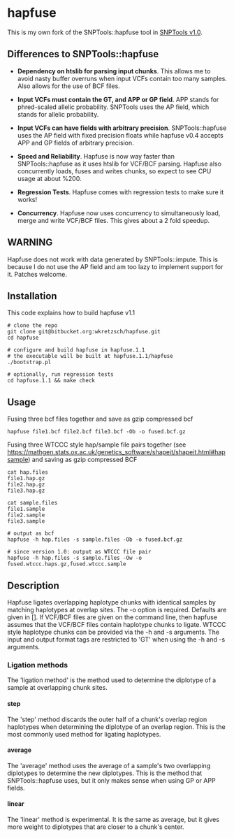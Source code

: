# hapfuse

This is my own fork of the SNPTools::hapfuse tool in [SNPTools v1.0](http://sourceforge.net/projects/snptools).

## Differences to SNPTools::hapfuse

* **Dependency on htslib for parsing input chunks**.
  This allows me to avoid nasty buffer overruns when input VCFs contain too many samples. Also allows for the use of BCF files.

* **Input VCFs must contain the GT, and APP or GP field**.
  APP stands for phred-scaled allelic probability.  SNPTools uses the AP field, which stands for allelic probability.

* **Input VCFs can have fields with arbitrary precision**.  SNPTools::hapfuse uses the AP field with fixed precision floats while hapfuse v0.4 accepts APP and GP fields of arbitrary precision.  

* **Speed and Reliability**.
  Hapfuse is now way faster than SNPTools::hapfuse as it uses htslib for VCF/BCF parsing.  Hapfuse also concurrently loads, fuses and writes chunks, so expect to see CPU usage at about %200.

* **Regression Tests**. Hapfuse comes with regression tests to make sure it works!

* **Concurrency**. Hapfuse now uses concurrency to simultaneously load, merge and write VCF/BCF files.  This gives about a 2 fold speedup.

## WARNING
Hapfuse does not work with data generated by SNPTools::impute.  This
is because I do not use the AP field and am too lazy to implement
support for it.  Patches welcome.

## Installation

This code explains how to build hapfuse v1.1

    # clone the repo
    git clone git@bitbucket.org:wkretzsch/hapfuse.git
    cd hapfuse

    # configure and build hapfuse in hapfuse.1.1
    # the executable will be built at hapfuse.1.1/hapfuse
    ./bootstrap.pl

    # optionally, run regression tests
    cd hapfuse.1.1 && make check


## Usage

Fusing three bcf files together and save as gzip compressed bcf

    hapfuse file1.bcf file2.bcf file3.bcf -Ob -o fused.bcf.gz

Fusing three WTCCC style hap/sample file pairs together (see
https://mathgen.stats.ox.ac.uk/genetics_software/shapeit/shapeit.html#hapsample)
and saving as gzip compressed BCF

    cat hap.files
    file1.hap.gz
    file2.hap.gz
    file3.hap.gz

    cat sample.files
    file1.sample
    file2.sample
    file3.sample
    
    # output as bcf
    hapfuse -h hap.files -s sample.files -Ob -o fused.bcf.gz
    
    # since version 1.0: output as WTCCC file pair
    hapfuse -h hap.files -s sample.files -Ow -o fused.wtccc.haps.gz,fused.wtccc.sample

## Description

Hapfuse ligates overlapping haplotype chunks with identical samples
by matching haplotypes at overlap sites.  The -o option is
required. Defaults are given in []. If VCF/BCF files are given on
the command line, then hapfuse assumes that the VCF/BCF files
contain haplotype chunks to ligate.  WTCCC style haplotype chunks
can be provided via the -h and -s arguments. The input and output
format tags are restricted to 'GT' when using the -h and -s
arguments.

### Ligation methods

The 'ligation method' is the method used to determine the diplotype
of a sample at overlapping chunk sites.

#### step

The 'step' method discards the outer half of a chunk's overlap
region haplotypes when determining the diplotype of an overlap
region.  This is the most commonly used method for ligating 
haplotypes.

#### average

The 'average' method uses the average of a sample's two overlapping
diplotypes to determine the new diplotypes. This is the method that
SNPTools::hapfuse uses, but it only makes sense when using GP or APP
fields.

#### linear

The 'linear' method is experimental.  It is the same as average, but
it gives more weight to diplotypes that are closer to a chunk's
center. 

